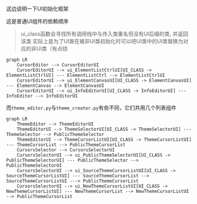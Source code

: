 这边说明一下UI初始化框架

这是普通UI组件的依赖顺序
> ui_class函数会寻找所有调用栈中与传入类重名但没有UI后缀的类, 并返回该类
> 实际上是为了UI类在被非UI类初始化时可以吧UI类中的UI类替换为对应的非UI类（有点绕

```mermaid
graph LR
    CursorEditor --> CursorEditorUI
    CursorEditorUI --> ui_ElementListCtrlUI[UI_CLASS -> ElementListCtrlUI] --- ElementListCtrl --> ElementListCtrlUI
    CursorEditorUI --> ui_ElementCanvasUI[UI_CLASS -> ElementCanvasUI] --- ElementCanvas --> ElementCanvasUI
    CursorEditorUI --> ui_InfoEditorUI[UI_CLASS -> InfoEditorUI] --- InfoEditor --> InfoEditorUI

```

而`theme_editor.py`与`theme_creator.py`有些不同，它们共用几个列表组件

```mermaid
graph LR
    ThemeEditor --> ThemeEditorUI
    ThemeEditorUI --> ThemeSelectorUI[UI_CLASS -> ThemeSelectorUI] --- ThemeSelector --> PublicThemeSelector
    ThemeEditorUI --> ThemeCursorListUI[UI_CLASS -> ThemeCursorListUI] --- ThemeCursorList --> PublicThemeCursorList
    CursorsSelector --> CursorsSelectorUI
    CursorsSelectorUI --> ui_PublicThemeSelectorUI[UI_CLASS -> PublicThemeSelectorUI] --- PublicThemeSelector --> PublicThemeSelectorUI
    CursorsSelectorUI --> ui_SourceThemeCursorListUI[UI_CLASS -> SourceThemeCursorListUI] --- SourceThemeCursorList --> SourceThemeCursorListUI ---> PublicThemeCursorList
    CursorsSelectorUI --> ui_NewThemeCursorListUI[UI_CLASS -> NewThemeCursorListUI] --- NewThemeCursorList --> NewThemeCursorListUI --> PublicThemeCursorList
```
